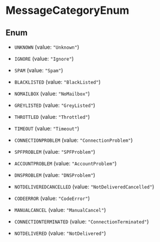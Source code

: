 

# MessageCategoryEnum

## Enum


* `UNKNOWN` (value: `"Unknown"`)

* `IGNORE` (value: `"Ignore"`)

* `SPAM` (value: `"Spam"`)

* `BLACKLISTED` (value: `"BlackListed"`)

* `NOMAILBOX` (value: `"NoMailbox"`)

* `GREYLISTED` (value: `"GreyListed"`)

* `THROTTLED` (value: `"Throttled"`)

* `TIMEOUT` (value: `"Timeout"`)

* `CONNECTIONPROBLEM` (value: `"ConnectionProblem"`)

* `SPFPROBLEM` (value: `"SPFProblem"`)

* `ACCOUNTPROBLEM` (value: `"AccountProblem"`)

* `DNSPROBLEM` (value: `"DNSProblem"`)

* `NOTDELIVEREDCANCELLED` (value: `"NotDeliveredCancelled"`)

* `CODEERROR` (value: `"CodeError"`)

* `MANUALCANCEL` (value: `"ManualCancel"`)

* `CONNECTIONTERMINATED` (value: `"ConnectionTerminated"`)

* `NOTDELIVERED` (value: `"NotDelivered"`)



